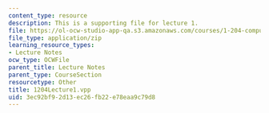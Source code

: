 ```yaml
---
content_type: resource
description: This is a supporting file for lecture 1.
file: https://ol-ocw-studio-app-qa.s3.amazonaws.com/courses/1-204-computer-algorithms-in-systems-engineering-spring-2010/3ec92bf92d13ec26fb22e78eaa9c79d8_1204Lecture1.vpp
file_type: application/zip
learning_resource_types:
- Lecture Notes
ocw_type: OCWFile
parent_title: Lecture Notes
parent_type: CourseSection
resourcetype: Other
title: 1204Lecture1.vpp
uid: 3ec92bf9-2d13-ec26-fb22-e78eaa9c79d8
---
```

